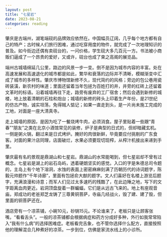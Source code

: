 ```yaml
---
layout: post
title: "七星岩"
date: 2023-08-21
categories: reading
---
```


肇庆是古端州，湖笔端砚的品牌效应依然在。中国幅员辽阔，几乎每个地方都有自己的特产；古时候人们旅行困难，通过吃穿用度的物件，就完成了一次地理知识的普及。如今街边还偶有卖砚台的，一问价格，学生砚大多几百元一方。书法被小商贩们逼成了一个昂贵的爱好，又或许，砚台也成了束之高阁的展览品。

端州古城墙绵延几公里，路边的风景一步一变。倒不是因为城市内容的丰富。处在高速发展和高速退化的城市都是如此，繁华和衰落的边际并不清晰，模糊渐变中汇成了城市的多样性。肇庆市博物馆新修不久，现代简约的风格；旁边的包公巷用瓷砖装潢，新农村的味道；里面还留着当年包拯为百姓打的井，井旁的红砖上还留着文革时的标语。沿着城墙再往下走，路旁有废弃的工厂宿舍；然后会遇到新修的城楼，地上放着清朝的石柱和炮台；城墙的新修的砖头上印着生产年份，是21世纪的仿古产物，诚实坦荡，免得贼人惦记；如果一直走到头，是一片尚未施工完成的工地，对面是一座大清真寺。

走上城墙的原因，是因为吃了一餐烧烤牛肉，必须消食。屋子里贴着一些跟“青春”“朋友”之类在北京小酒馆常见的装修，炉子是典型的日式的，但却暗藏玄机。一侧是粥火锅，翻过来是日式烤炉。腌好的肉很新鲜，毕竟要应付挑剔的广东食客。对面的果汁店同理，店面破烂，水果必须要现切现榨，从榨汁机接出来递到手里。

肇庆最有名的景观是鼎湖山和七星岩。鼎湖山的水常能喝到，但七星岩却不曾有过概念。七星岩是湖上的岩石岛屿，透着硬朗坚实的感觉。入口的字是朱德总司令题的，主岛上有个地下溶洞，水蚀的表面上密密麻麻刻满了历朝历代的诗词题字，陈毅元帅题作“千年诗廊”，里面有包拯俞大猷的题字。文人们喜好在名楼上游览后题字，充满浪漫和诗意；而军人们见过太多速朽的残酷了，在此边陲之地，写下的文字距离血肉更近。岩洞顶盘旋着一群蝙蝠，它们是从远古飞来的。地上有座观音庙，郑成功的老爸郑芝龙铸了三尊黄铜菩萨，寺庙几经战火，毁了建、建了毁，但里面的铜菩萨还在。

酒店旁有一个凉茶铺，小碗10元，砂锅15元。不论谁来了，老板只是让顾客张嘴，“看看舌头”。一般的凉茶铺都会根据病症和药方分成好多种，外行如我常常陷入“我有什么病”的选择困难症。老板看完舌象，也不管你选择什么配方，直接按照他的理解混合几种煮好的凉茶。一步到位，仿佛是家流水线上的小诊所。


